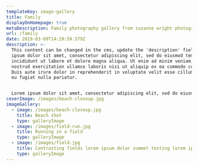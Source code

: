```yaml
---
templateKey: image-gallery
title: Family
displayOnHomepage: true
metaDescription: Family photography gallery from suzanne wright photographer, leeds based photos
url: /family
date: 2019-03-09T14:29:59.579Z
description: >-
  This content can be changed in the cms, update the 'description' field. Lorem
  ipsum dolor sit amet, consectetur adipiscing elit, sed do eiusmod tempor
  incididunt ut labore et dolore magna aliqua. Ut enim ad minim veniam, quis
  nostrud exercitation ullamco laboris nisi ut aliquip ex ea commodo consequat.
  Duis aute irure dolor in reprehenderit in voluptate velit esse cillum dolore
  eu fugiat nulla pariatur.


  Lorem ipsum dolor sit amet, consectetur adipiscing elit, sed do eiusmod tempor incididunt ut labore et dolore magna aliqua. Ut enim ad minim veniam, quis nostrud exercitation ullamco laboris nisi ut aliquip ex ea commodo consequat. Duis aute irure dolor in reprehenderit in voluptate velit esse cillum dolore eu fugiat nulla pariatur.Lorem ipsum dolor sit amet, consectetur adipiscing elit, sed do eiusmod tempor incididunt ut labore et dolore magna aliqua. Ut enim ad minim veniam, quis nostrud exercitation ullamco laboris nisi ut aliquip ex ea commodo consequat. Duis aute irure dolor in reprehenderit in voluptate velit esse cillum dolore eu fugiat nulla pariatur.
coverImage: /images/beach-closeup.jpg
imageGallery:
  - image: /images/beach-closeup.jpg
    title: Beach shot
    type: galleryImage
  - image: /images/field-run.jpg
    title: Running in a field
    type: galleryImage
  - image: /images/field.jpg
    title: Contrasting fields lorem ipsum dolar summet testing lorem ipsum test
    type: galleryImage
---
```

